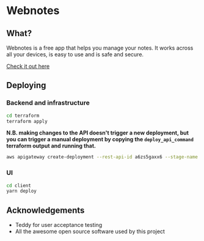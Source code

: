 # Webnotes

## What?

Webnotes is a free app that helps you manage your notes. It works across all your devices, is easy to use and is safe and secure.

[Check it out here](https://webnotes.link)

## Deploying

### Backend and infrastructure

```sh
cd terraform
terraform apply
```

**N.B. making changes to the API doesn't trigger a new deployment, but you can trigger a manual deployment by copying the `deploy_api_command` terraform output and running that.**

```sh
aws apigateway create-deployment --rest-api-id a6zs5gaxx6 --stage-name prod
```

### UI

```sh
cd client
yarn deploy
```

## Acknowledgements

- Teddy for user acceptance testing
- All the awesome open source software used by this project
